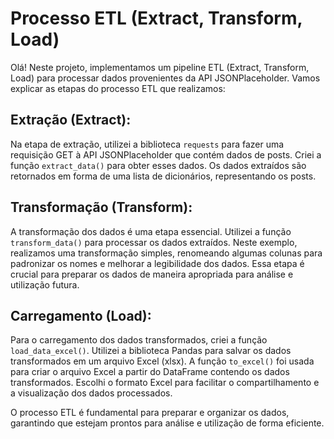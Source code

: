 # Processo ETL (Extract, Transform, Load)

Olá! Neste projeto, implementamos um pipeline ETL (Extract, Transform, Load) para processar dados provenientes da API JSONPlaceholder. Vamos explicar as etapas do processo ETL que realizamos:

## Extração (Extract):

Na etapa de extração, utilizei a biblioteca `requests` para fazer uma requisição GET à API JSONPlaceholder que contém dados de posts. Criei a função `extract_data()` para obter esses dados. Os dados extraídos são retornados em forma de uma lista de dicionários, representando os posts.

## Transformação (Transform):

A transformação dos dados é uma etapa essencial. Utilizei a função `transform_data()` para processar os dados extraídos. Neste exemplo, realizamos uma transformação simples, renomeando algumas colunas para padronizar os nomes e melhorar a legibilidade dos dados. Essa etapa é crucial para preparar os dados de maneira apropriada para análise e utilização futura.

## Carregamento (Load):

Para o carregamento dos dados transformados, criei a função `load_data_excel()`. Utilizei a biblioteca Pandas para salvar os dados transformados em um arquivo Excel (xlsx). A função `to_excel()` foi usada para criar o arquivo Excel a partir do DataFrame contendo os dados transformados. Escolhi o formato Excel para facilitar o compartilhamento e a visualização dos dados processados.

O processo ETL é fundamental para preparar e organizar os dados, garantindo que estejam prontos para análise e utilização de forma eficiente.
